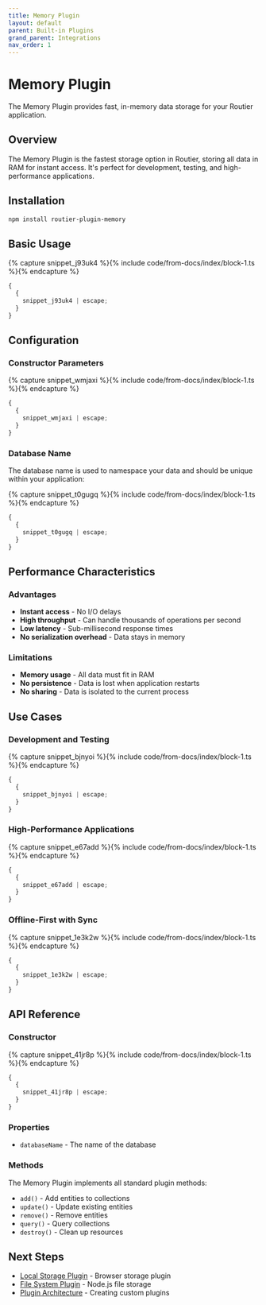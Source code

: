 ```yaml
---
title: Memory Plugin
layout: default
parent: Built-in Plugins
grand_parent: Integrations
nav_order: 1
---
```


# Memory Plugin

The Memory Plugin provides fast, in-memory data storage for your Routier application.

## Overview

The Memory Plugin is the fastest storage option in Routier, storing all data in RAM for instant access. It's perfect for development, testing, and high-performance applications.

## Installation

```bash
npm install routier-plugin-memory
```

## Basic Usage

{% capture snippet_j93uk4 %}{% include code/from-docs/index/block-1.ts %}{% endcapture %}

```ts
{
  {
    snippet_j93uk4 | escape;
  }
}
```

## Configuration

### Constructor Parameters

{% capture snippet_wmjaxi %}{% include code/from-docs/index/block-1.ts %}{% endcapture %}

```ts
{
  {
    snippet_wmjaxi | escape;
  }
}
```

### Database Name

The database name is used to namespace your data and should be unique within your application:

{% capture snippet_t0gugq %}{% include code/from-docs/index/block-1.ts %}{% endcapture %}

```ts
{
  {
    snippet_t0gugq | escape;
  }
}
```

## Performance Characteristics

### Advantages

- **Instant access** - No I/O delays
- **High throughput** - Can handle thousands of operations per second
- **Low latency** - Sub-millisecond response times
- **No serialization overhead** - Data stays in memory

### Limitations

- **Memory usage** - All data must fit in RAM
- **No persistence** - Data is lost when application restarts
- **No sharing** - Data is isolated to the current process

## Use Cases

### Development and Testing

{% capture snippet_bjnyoi %}{% include code/from-docs/index/block-1.ts %}{% endcapture %}

```ts
{
  {
    snippet_bjnyoi | escape;
  }
}
```

### High-Performance Applications

{% capture snippet_e67add %}{% include code/from-docs/index/block-1.ts %}{% endcapture %}

```ts
{
  {
    snippet_e67add | escape;
  }
}
```

### Offline-First with Sync

{% capture snippet_1e3k2w %}{% include code/from-docs/index/block-1.ts %}{% endcapture %}

```ts
{
  {
    snippet_1e3k2w | escape;
  }
}
```

## API Reference

### Constructor

{% capture snippet_41jr8p %}{% include code/from-docs/index/block-1.ts %}{% endcapture %}

```ts
{
  {
    snippet_41jr8p | escape;
  }
}
```

### Properties

- `databaseName` - The name of the database

### Methods

The Memory Plugin implements all standard plugin methods:

- `add()` - Add entities to collections
- `update()` - Update existing entities
- `remove()` - Remove entities
- `query()` - Query collections
- `destroy()` - Clean up resources

## Next Steps

- [Local Storage Plugin](../local-storage/README.md) - Browser storage plugin
- [File System Plugin](../file-system/README.md) - Node.js file storage
- [Plugin Architecture](../../create-your-own/plugin-architecture.md) - Creating custom plugins
